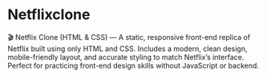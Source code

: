 # Netflixclone
🎬 Netflix Clone (HTML &amp; CSS) — A static, responsive front-end replica of Netflix built using only HTML and CSS. Includes a modern, clean design, mobile-friendly layout, and accurate styling to match Netflix’s interface. Perfect for practicing front-end design skills without JavaScript or backend.
